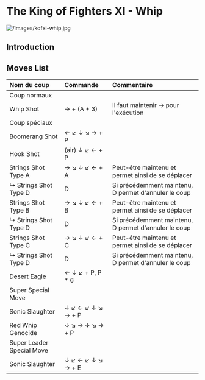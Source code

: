 # The King of Fighters XI - Whip

![](/images/kofxi-whip.jpg "/images/kofxi-whip.jpg")

## Introduction

## Moves List

| Nom du coup               | Commande          | Commentaire                                          |
|:--------------------------|:------------------|:-----------------------------------------------------|
| Coup normaux              |                   |                                                      |
| Whip Shot                 | → + (A \* 3)      | Il faut maintenir → pour l'exécution                 |
| Coup spéciaux             |                   |                                                      |
| Boomerang Shot            | ← ↙ ↓ ↘ → + P     |                                                      |
| Hook Shot                 | (air) ↓ ↙ ← + P   |                                                      |
| Strings Shot Type A       | → ↘ ↓ ↙ ← + A     | Peut-être maintenu et permet ainsi de se déplacer    |
| ↳ Strings Shot Type D     | D                 | Si précédemment maintenu, D permet d'annuler le coup |
| Strings Shot Type B       | → ↘ ↓ ↙ ← + B     | Peut-être maintenu et permet ainsi de se déplacer    |
| ↳ Strings Shot Type D     | D                 | Si précédemment maintenu, D permet d'annuler le coup |
| Strings Shot Type C       | → ↘ ↓ ↙ ← + C     | Peut-être maintenu et permet ainsi de se déplacer    |
| ↳ Strings Shot Type D     | D                 | Si précédemment maintenu, D permet d'annuler le coup |
| Desert Eagle              | ← ↓ ↙ + P, P \* 6 |                                                      |
| Super Special Move        |                   |                                                      |
| Sonic Slaughter           | ↓ ↙ ← ↙ ↓ ↘ → + P |                                                      |
| Red Whip Genocide         | ↓ ↘ → ↓ ↘ → + P   |                                                      |
| Super Leader Special Move |                   |                                                      |
| Sonic Slaughter           | ↓ ↙ ← ↙ ↓ ↘ → + E |                                                      |
